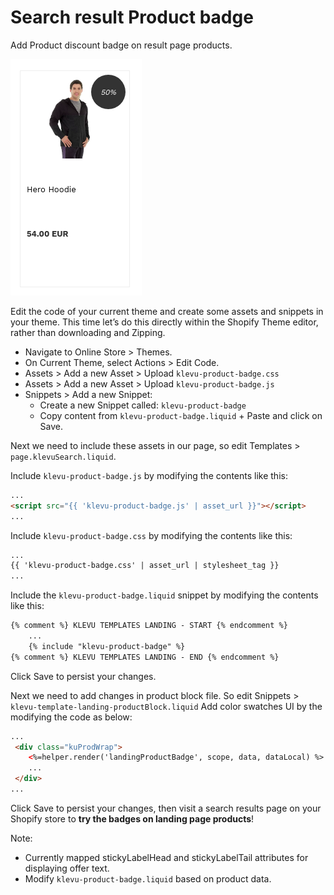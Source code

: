 # Search result Product badge

Add Product discount badge on result page products.

![Product-discount-badge](/tutorial/shopify/klevu-product-badge/images/image001.png)

Edit the code of your current theme and create some assets and snippets in your theme.
This time let’s do this directly within the Shopify Theme editor, rather than downloading and Zipping.

- Navigate to Online Store > Themes.
- On Current Theme, select Actions > Edit Code.
- Assets > Add a new Asset > Upload `klevu-product-badge.css`
- Assets > Add a new Asset > Upload `klevu-product-badge.js`
- Snippets > Add a new Snippet:
    - Create a new Snippet called: `klevu-product-badge`
    - Copy content from `klevu-product-badge.liquid` + Paste and click on Save.

Next we need to include these assets in our page,
so edit Templates > `page.klevuSearch.liquid`.

Include `klevu-product-badge.js` by modifying the contents like this:

```html
...
<script src="{{ 'klevu-product-badge.js' | asset_url }}"></script>
...
```

Include `klevu-product-badge.css` by modifying the contents like this:

```html
...
{{ 'klevu-product-badge.css' | asset_url | stylesheet_tag }}
...
```

Include the `klevu-product-badge.liquid` snippet by modifying the contents like this:

```html
{% comment %} KLEVU TEMPLATES LANDING - START {% endcomment %}
    ...
    {% include "klevu-product-badge" %}
{% comment %} KLEVU TEMPLATES LANDING - END {% endcomment %}
```

Click Save to persist your changes.

Next we need to add changes in product block file.
So edit Snippets > `klevu-template-landing-productBlock.liquid`
Add color swatches UI by the modifying the code as below:

```html
...
 <div class="kuProdWrap">
    <%=helper.render('landingProductBadge', scope, data, dataLocal) %>     
    ...
 </div>
...
```

Click Save to persist your changes,
then visit a search results page on your Shopify store to **try the badges on landing page products**!

Note:
- Currently mapped stickyLabelHead and stickyLabelTail attributes for displaying offer text.
- Modify `klevu-product-badge.liquid` based on product data.
